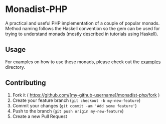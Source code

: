 # Monadist-PHP

A practical and useful PHP implementation of a couple of popular monads.
Method naming follows the Haskell convention so the gem can be used for trying to understand monads
(mostly described in tutorials using Haskell).

## Usage

For examples on how to use these monads, please check out the [examples](https://github.com/zormandi/monadist-php/tree/master/examples) directory.

## Contributing

1. Fork it ( https://github.com/[my-github-username]/monadist-php/fork )
2. Create your feature branch (`git checkout -b my-new-feature`)
3. Commit your changes (`git commit -am 'Add some feature'`)
4. Push to the branch (`git push origin my-new-feature`)
5. Create a new Pull Request

